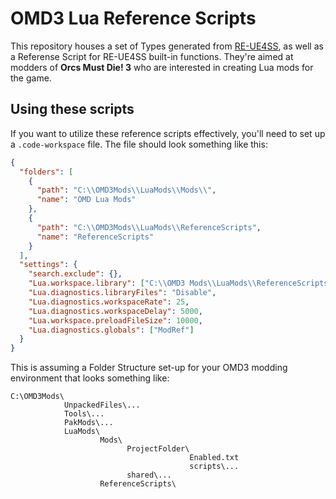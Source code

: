 # OMD3 Lua Reference Scripts
This repository houses a set of Types generated from [RE-UE4SS](https://github.com/UE4SS-RE/RE-UE4SS), as well as a Referense Script for RE-UE4SS built-in functions. They're aimed at modders of **Orcs Must Die! 3** who are interested in creating Lua mods for the game.

## Using these scripts
If you want to utilize these reference scripts effectively, you'll need to set up a `.code-workspace` file. The file should look something like this:

```json
{
  "folders": [
    {
      "path": "C:\\OMD3Mods\\LuaMods\\Mods\\",
      "name": "OMD Lua Mods"
    },
    {
      "path": "C:\\OMD3Mods\\LuaMods\\ReferenceScripts",
      "name": "ReferenceScripts"
    }
  ],
  "settings": {
    "search.exclude": {},
    "Lua.workspace.library": ["C:\\OMD3 Mods\\LuaMods\\ReferenceScripts"],
    "Lua.diagnostics.libraryFiles": "Disable",
    "Lua.diagnostics.workspaceRate": 25,
    "Lua.diagnostics.workspaceDelay": 5000,
    "Lua.workspace.preloadFileSize": 10000,
    "Lua.diagnostics.globals": ["ModRef"]
  }
}
```

This is assuming a Folder Structure set-up for your OMD3 modding environment that looks something like:
```
C:\OMD3Mods\
            UnpackedFiles\...
            Tools\...
            PakMods\...
            LuaMods\
                    Mods\
                          ProjectFolder\
                                        Enabled.txt
                                        scripts\...
                          shared\...
                    ReferenceScripts\   
```
